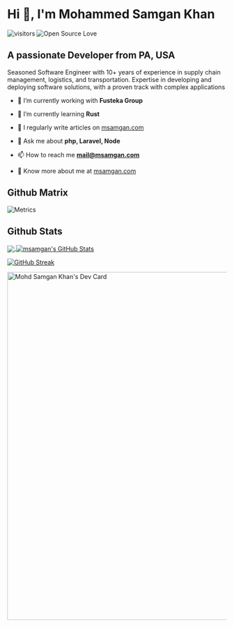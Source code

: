 # Hi 👋, I'm Mohammed Samgan Khan

![visitors](https://visitor-badge.laobi.icu/badge?page_id=msamgan.msamgan)
![Open Source Love](https://badges.frapsoft.com/os/v1/open-source.svg?v=102)

## A passionate Developer from PA, USA

Seasoned Software Engineer with 10+ years of experience in supply chain management, logistics, and transportation. Expertise in developing and deploying software solutions, with a proven track with complex applications

- 🔭 I’m currently working with **Fusteka Group**

- 🌱 I’m currently learning **Rust**

- 📝 I regularly write articles on [msamgan.com](https://msamgan.com)

- 💬 Ask me about **php, Laravel, Node**

- 📫 How to reach me **mail@msamgan.com**

- 📄 Know more about me at [msamgan.com](https://msamgan.com/)

## Github Matrix

![Metrics](https://metrics.lecoq.io/msamgan?template=classic&base.header=0&gists=1&lines=1&config.timezone=America%2New_York)

## Github Stats

<a href="https://github.com/msamgan">
  <img align="center" src="https://github-readme-stats.vercel.app/api/top-langs/?username=msamgan&langs_count=3" />
</a>
<a href="https://github.com/msamgan">
  <img align="center" src="https://github-readme-stats.vercel.app/api?username=msamgan&show_icons=true&line_height=27&count_private=true&icon_color=2bbc8a" alt="msamgan's GitHub Stats" />
</a>

[![GitHub Streak](https://github-readme-streak-stats.herokuapp.com?user=msamgan&date_format=M%20j%5B%2C%20Y%5D&mode=weekly&card_width=770)](https://git.io/streak-stats)

<a href="https://app.daily.dev/msamgan"><img src="https://api.daily.dev/devcards/v2/306wyWbU3.png?type=wide&r=aas" width="800" alt="Mohd Samgan Khan's Dev Card"/></a>
